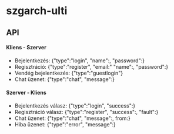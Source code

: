 # szgarch-ulti

## API

#### Kliens - Szerver
- Bejelentkezés: {"type":"login", "name":<string>, "password":<string>}
- Regisztráció: {"type":"register", "email:<string>" "name":<string>, "password":<string>}
- Vendég bejelentkezés: {"type":"guestlogin"}
- Chat üzenet: {"type":"chat", "message":<string>}

#### Szerver - Kliens
- Bejelentkezés válasz: {"type":"login", "success":<boolean>}
- Regisztráció válasz: {"type":"register", "success":<boolean>, "fault":<string>}
- Chat üzenet: {"type":"chat", "message":<string>, from:<string>}
- Hiba üzenet: {"type":"error", "message":<string>}